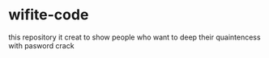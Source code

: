 # wifite-code
this repository it creat to show people who want to deep their quaintencess with pasword crack
